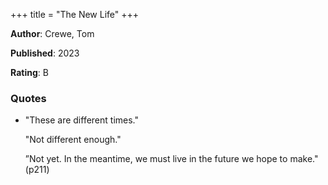 +++
title = "The New Life"
+++



**Author**: Crewe, Tom

**Published**: 2023

**Rating**: B



### Quotes



* "These are different times."

  "Not different enough."

  ”Not yet. In the meantime, we must live in the future we hope to make." (p211)
